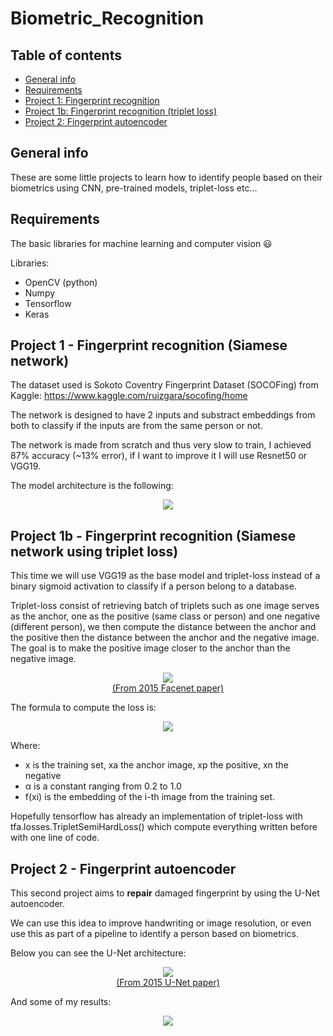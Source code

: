 # Biometric_Recognition

## Table of contents
* [General info](#general-info)
* [Requirements](#requirements)
* [Project 1: Fingerprint recognition](#project-1---fingerprint-recognition-siamese-network)
* [Project 1b: Fingerprint recognition (triplet loss)](#project-1b---fingerprint-recognition-siamese-network-using-triplet-loss)
* [Project 2: Fingerprint autoencoder](#Project-2---Fingerprint-autoencoder)

## General info
These are some little projects to learn how to identify people based on their biometrics using CNN, pre-trained models, triplet-loss etc...

## Requirements

The basic libraries for machine learning and computer vision 😃

Libraries:
* OpenCV (python)
* Numpy
* Tensorflow
* Keras

## Project 1 - Fingerprint recognition (Siamese network)

The dataset used is Sokoto Coventry Fingerprint Dataset (SOCOFing) from Kaggle: https://www.kaggle.com/ruizgara/socofing/home

The network is designed to have 2 inputs and substract embeddings from both to classify if the inputs are from the same person or not.

The network is made from scratch and thus very slow to train, I achieved 87% accuracy (~13% error), if I want to improve it I will use Resnet50 or VGG19.

The model architecture is the following:

<p align="center">
<img src="https://user-images.githubusercontent.com/65224852/136270793-0e8de9a3-8857-43b0-afaf-8c48ffd4098e.png">
</p>

## Project 1b - Fingerprint recognition (Siamese network using triplet loss)

This time we will use VGG19 as the base model and triplet-loss instead of a binary sigmoid activation to classify if a person belong to a database.

Triplet-loss consist of retrieving batch of triplets such as one image serves as the anchor, one as the positive (same class or person) and one negative (different person), we then compute the distance between the anchor and the positive then the distance between the anchor and the negative image.
The goal is to make the positive image closer to the anchor than the negative image.

<p align="center">
  <img src="https://user-images.githubusercontent.com/65224852/136042396-60948058-9c76-409d-8271-8ecb578a6381.png"/>
  <br><a href="https://www.cv-foundation.org/openaccess/content_cvpr_2015/papers/Schroff_FaceNet_A_Unified_2015_CVPR_paper.pdf">(From 2015 Facenet paper)</a>
</p>

The formula to compute the loss is:

<p align="center">
<img src="https://user-images.githubusercontent.com/65224852/136113757-b30d3451-6482-472a-973e-1a269a09f5f7.PNG">
</p>

Where:
* x is the training set, xa the anchor image, xp the positive, xn the negative
* α is a constant ranging from 0.2 to 1.0
* f(xi) is the embedding of the i-th image from the training set.

Hopefully tensorflow has already an implementation of triplet-loss with tfa.losses.TripletSemiHardLoss() which compute everything written before with one line of code.

## Project 2 - Fingerprint autoencoder

This second project aims to **repair** damaged fingerprint by using the U-Net autoencoder.

We can use this idea to improve handwriting or image resolution, or even use this as part of a pipeline to identify a person based on biometrics.

Below you can see the U-Net architecture:
<p align="center">
  <img src="https://user-images.githubusercontent.com/65224852/136661667-c1bf2334-38ec-4737-9442-bfde615e1d3a.png"/>
  <br><a href="https://arxiv.org/pdf/1505.04597v1.pdf">(From 2015 U-Net paper)</a>
</p>

And some of my results:
<p align="center">
  <img src="https://user-images.githubusercontent.com/65224852/136662043-c614470d-2d6f-4e19-9ee8-e8b05c83b092.png"/>
</p>

